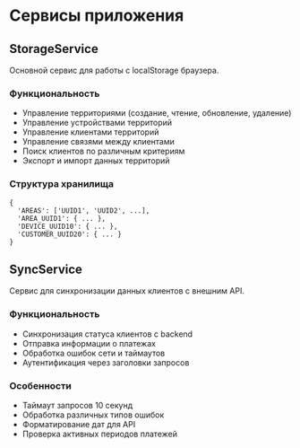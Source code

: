 # Сервисы приложения

## StorageService

Основной сервис для работы с localStorage браузера.

### Функциональность

- Управление территориями (создание, чтение, обновление, удаление)
- Управление устройствами территорий
- Управление клиентами территорий
- Управление связями между клиентами
- Поиск клиентов по различным критериям
- Экспорт и импорт данных территорий

### Структура хранилища

```
{
  'AREAS': ['UUID1', 'UUID2', ...],
  'AREA_UUID1': { ... },
  'DEVICE_UUID10': { ... },
  'CUSTOMER_UUID20': { ... }
}
```

## SyncService

Сервис для синхронизации данных клиентов с внешним API.

### Функциональность

- Синхронизация статуса клиентов с backend
- Отправка информации о платежах
- Обработка ошибок сети и таймаутов
- Аутентификация через заголовки запросов

### Особенности

- Таймаут запросов 10 секунд
- Обработка различных типов ошибок
- Форматирование дат для API
- Проверка активных периодов платежей